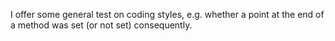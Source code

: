 I offer some general test on coding styles, e.g. whether a point at the end of a method was set (or not set) consequently.